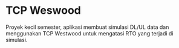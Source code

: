 # TCP Weswood
 Proyek kecil semester, aplikasi membuat simulasi DL/UL data dan menggunakan TCP Westwood untuk mengatasi RTO yang terjadi di simulasi.
